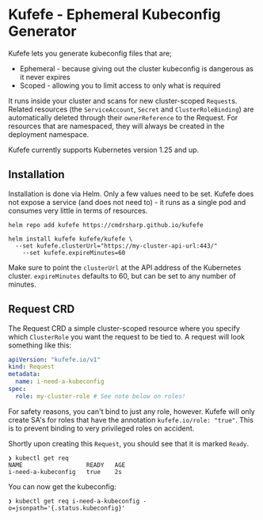 # Kufefe - Ephemeral Kubeconfig Generator

Kufefe lets you generate kubeconfig files that are;

* Ephemeral - because giving out the cluster kubeconfig is dangerous as it never expires
* Scoped - allowing you to limit access to only what is required

It runs inside your cluster and scans for new cluster-scoped `Request`s. Related resources (the `ServiceAccount`, `Secret` and `ClusterRoleBinding`) are automatically deleted through their `ownerReference` to the Request. For resources that are namespaced, they will always be created in the deployment namespace.

Kufefe currently supports Kubernetes version 1.25 and up.

## Installation

Installation is done via Helm. Only a few values need to be set. Kufefe does not expose a service (and does not need to) - it runs as a single pod and consumes very little in terms of resources.

```
helm repo add kufefe https://cmdrsharp.github.io/kufefe

helm install kufefe kufefe/kufefe \
  --set kufefe.clusterUrl="https://my-cluster-api-url:443/"
	--set kufefe.expireMinutes=60
```

Make sure to point the `clusterUrl` at the API address of the Kubernetes cluster. `expireMinutes` defaults to 60, but can be set to any number of minutes.

## Request CRD

The Request CRD a simple cluster-scoped resource where you specify which `ClusterRole` you want the request to be tied to. A request will look something like this:

```yaml
apiVersion: "kufefe.io/v1"
kind: Request
metadata:
  name: i-need-a-kubeconfig
spec:
  role: my-cluster-role # See note below on roles!
```

For safety reasons, you can't bind to just any role, however. Kufefe will only create SA's for roles that have the annotation `kufefe.io/role: "true"`. This is to prevent binding to very privileged roles on accident.

Shortly upon creating this `Request`, you should see that it is marked `Ready`.

```
❯ kubectl get req
NAME                  READY   AGE
i-need-a-kubeconfig   true    2s
```

You can now get the kubeconfig:
```
❯ kubectl get req i-need-a-kubeconfig -o=jsonpath='{.status.kubeconfig}'
```
